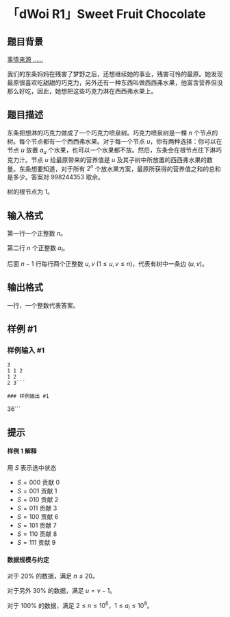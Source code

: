 # 「dWoi R1」Sweet Fruit Chocolate

## 题目背景

[事情来源 ……](https://www.bilibili.com/video/BV19Z4y1K7dH)

我们的东条妈妈在残害了梦野之后，还想继续她的事业，残害可怜的最原。她发现最原很喜欢吃甜甜的巧克力，另外还有一种东西叫做西西弗水果，他富含营养但没那么好吃，因此，她想把这些巧克力淋在西西弗水果上。

## 题目描述

东条把想淋的巧克力做成了一个巧克力喷泉树。巧克力喷泉树是一棵 $n$ 个节点的树。每个节点都有一个西西弗水果。对于每一个节点 $u$，你有两种选择：你可以在节点 $u$ 放置 $a_u$ 个水果，也可以一个水果都不放。然后，东条会在根节点往下淋巧克力汁。节点 $u$ 给最原带来的营养值是 $u$ 及其子树中所放置的西西弗水果的数量。东条想要知道，对于所有 $2^n$ 个放水果方案，最原所获得的营养值之和的总和是多少。答案对 $998244353$ 取余。

树的根节点为 $1$。

## 输入格式

第一行一个正整数 $n$。

第二行 $n$ 个正整数 $a_i$。

后面 $n-1$ 行每行两个正整数 $u,v$ $(1\le u,v\le n)$，代表有树中一条边 $(u,v)$。

## 输出格式

一行，一个整数代表答案。

## 样例 #1

### 样例输入 #1
```
3
1 1 2
1 2
2 3```

### 样例输出 #1

```
36```

## 提示

#### 样例 1 解释

用 $S$ 表示选中状态

- $S=000$ 贡献 $0$
- $S=001$ 贡献 $1$
- $S=010$ 贡献 $2$
- $S=011$ 贡献 $3$
- $S=100$ 贡献 $6$
- $S=101$ 贡献 $7$
- $S=110$ 贡献 $8$
- $S=111$ 贡献 $9$

#### 数据规模与约定

对于 $20\%$ 的数据，满足 $n\le 20$。

对于另外 $30\%$ 的数据，满足 $u=v-1$。

对于 $100\%$ 的数据，满足 $2\le n\le 10^6$，$1 \le a_i \le 10^9$。
